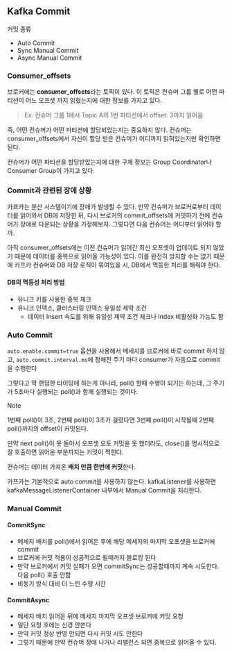 ## Kafka Commit 

커밋 종류
- Auto Commit
- Sync Manual Commit
- Async Manual Commit

### Consumer_offsets

브로커에는 **consumer_offsets**라는 토픽이 있다. 이 토픽은 컨슈머 그룹 별로 어떤 파티션이 어느 오프셋 까지 읽혔는지에 대한 정보를 가지고 있다.

> Ex. 컨슈머 그룹 1에서 Topic A의 1번 파티션에서 offset: 3까지 읽어옴

즉, 어떤 컨슈머가 어떤 파티션에 할당되었는지는 중요하지 않다. 컨슈머는 consumer_offsets에서 자신이 할당 받은 컨슈머가 어디까지 읽혀있는지만 확인하면 된다.

컨슈머가 어떤 파티션을 할당받았는지에 대한 구체 정보는 Group Coordinator나 Consumer Group이 가지고 있다.

### Commit과 관련된 장애 상황

카프카는 분산 시스템이기에 장애가 발생할 수 있다. 만약 컨슈머가 브로커로부터 데이터를 읽어와서 DB에 저장한 뒤, 다시 브로커의 commit_offsets에 커밋하기 전에 컨슈머가 장애로 다운되는 상황을 가정해보자. 
그렇다면 다음 컨슈머는 어디부터 읽어야 할까.

아직 consumer_offsets에는 이전 컨슈머가 읽어간 최신 오프셋이 업데이트 되지 않았기 때문에 데이터를 중복으로 읽어올 가능성이 있다. 이를 완전히 방지할 수는 없기 때문에 카프카 컨슈머와 DB 저장 로직이 묶여있을 시, DB에서 멱등한 처리를 해줘야 한다.

#### DB의 멱등성 처리 방법

- 유니크 키를 사용한 중복 체크
- 유니크 인덱스, 클러스터링 인덱스 유일성 제약 조건
    - 데이터 Insert 속도를 위해 유일성 제약 조건 체크나 Index 비활성화 가능도 함

### Auto Commit

`auto.enable.commit=true` 옵션을 사용해서 메세지를 브로커에 바로 commit 하지 않고, `auto.commit.interval.ms`에 정해진 주기 마다 consumer가 자동으로 commit을 수행한다

그렇다고 막 랜덤한 타이밍에 하는게 아니라, poll() 할때 수행이 되기는 하는데, 그 주기가 5초마다 실행되는 poll()과 함께 실행되는 것이다.

> [!NOTE]
> 1번째 poll()이 3초, 2번째 poll()이 3초가 걸렸다면 3번째 poll()이 시작될때 2번째 poll()까지의 offset이 커밋된다.
>

만약 next poll()이 못 돌아서 오프셋 오토 커밋을 못 했더라도, close()를 명시적으로 잘 호출하면 읽어온 부분까지는 커밋이 찍힌다.

컨슈머는 데이터 가져온 **배치 만큼 한번에 커밋**한다.

카프카는 기본적으로 auto commit을 사용하지 않는다. kafkaListener를 사용하면 kafkaMessageListenerContainer 내부에서 Manual Commit을 처리한다.

### Manual Commit

#### CommitSync

- 메세지 배치를 poll()에서 읽어온 후에 해당 메세지의 마지막 오프셋을 브로커에 commit
- 브로커에 커밋 적용이 성공적으로 될때까지 블로킹 된다
- 만약 브로커에서 커밋 실패가 오면 commitSync는 성공할때까지 계속 시도한다. 다음 poll() 호출 안함
- 비동기 방식 대비 더 느린 수행 시간

#### CommitAsync

- 메세지 배치 읽어온 뒤에 메세지 마지막 오프셋 브로커에 커밋 요청
- 일단 요청 후에는 신경 안쓴다
- 만약 커밋 정상 반영 안되면 다시 커밋 시도 안한다
- 그렇기 때문에 만약 컨슈머 장애 나거나 리밸런스 되면 중복으로 읽어올 수 있다.